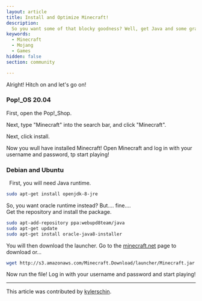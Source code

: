 ```yaml
---
layout: article
title: Install and Optimize Minecraft!
description: 
  So you want some of that blocky goodness? Well, get Java and some graphics cards and let's go!
keywords:
  - Minecraft
  - Mojang
  - Games
hidden: false
section: community

---
```


Alright! Hitch on and let's go on!

### Pop!_OS 20.04
First, open the Pop!_Shop.

Next, type "Minecraft" into the search bar, and click "Minecraft".

Next, click install.
  
Now you wull have installed Minecraft! Open Minecraft and log in with your username and password, tp start playing!
  
### Debian and Ubuntu
  
First, you will need Java runtime.  
  
```bash
sudo apt-get install openjdk-8-jre
```

So, you want oracle runtime instead? But.... fine....  
Get the repository and install the package.  

```bash
sudo apt-add-repository ppa:webupd8team/java
sudo apt-get update
sudo apt-get install oracle-java8-installer
```

You will then download the launcher. Go to the [minecraft.net](https://minecraft.net/en-us/download/) page to download or...

```bash
wget http://s3.amazonaws.com/Minecraft.Download/launcher/Minecraft.jar
```

Now run the file! Log in with your username and password and start playing!

---

This article was contributed by [kylerschin](https://github.com/kylerschin).
